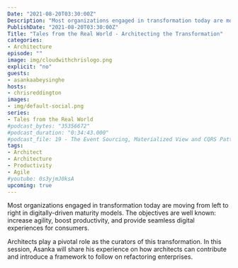 ```yaml
---
Date: "2021-08-20T03:30:00Z"
Description: "Most organizations engaged in transformation today are moving from left to right in digitally-driven maturity models. The objectives are well known: increase agility, boost productivity, and provide seamless digital experiences for consumers. Architects play a pivotal role as the curators of this transformation. In this session, Asanka will share his experience on how architects can contribute and introduce a framework to follow on refactoring enterprises."
PublishDate: "2021-08-20T03:30:00Z"
Title: "Tales from the Real World - Architecting the Transformation"
categories:
- Architecture
episode: ""
image: img/cloudwithchrislogo.png
explicit: "no"
guests:
- asankaabeysinghe
hosts:
- chrisreddington
images:
- img/default-social.png
series:
- Tales from the Real World
#podcast_bytes: "35356672"
#podcast_duration: "0:34:43.000"
#podcast_file: 19 - The Event Sourcing, Materialized View and CQRS Patterns.mp3
tags:
- Architect
- Architecture
- Productivity
- Agile
#youtube: 0s3yjmJ0ksA
upcoming: true
---
```

Most organizations engaged in transformation today are moving from left to right in digitally-driven maturity models. The objectives are well known: increase agility, boost productivity, and provide seamless digital experiences for consumers.

Architects play a pivotal role as the curators of this transformation. In this session, Asanka will share his experience on how architects can contribute and introduce a framework to follow on refactoring enterprises.